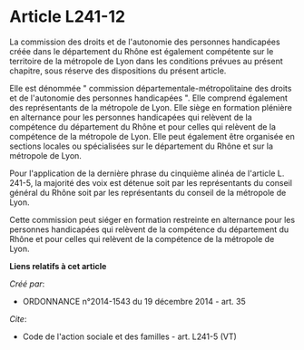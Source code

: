 # Article L241-12

La commission des droits et de l'autonomie des personnes handicapées créée dans le département du Rhône est également
compétente sur le territoire de la métropole de Lyon dans les conditions prévues au présent chapitre, sous réserve des
dispositions du présent article. 

Elle est dénommée " commission départementale-métropolitaine des droits et de l'autonomie des personnes handicapées ". Elle
comprend également des représentants de la métropole de Lyon. Elle siège en formation plénière en alternance pour les
personnes handicapées qui relèvent de la compétence du département du Rhône et pour celles qui relèvent de la compétence de
la métropole de Lyon. Elle peut également être organisée en sections locales ou spécialisées sur le département du Rhône et
sur la métropole de Lyon. 

Pour l'application de la dernière phrase du cinquième alinéa de l'article L. 241-5, la majorité des voix est détenue soit par
les représentants du conseil général du Rhône soit par les représentants du conseil de la métropole de Lyon. 

Cette commission peut siéger en formation restreinte en alternance pour les personnes handicapées qui relèvent de la
compétence du département du Rhône et pour celles qui relèvent de la compétence de la métropole de Lyon.

**Liens relatifs à cet article**

_Créé par_:

  - ORDONNANCE n°2014-1543 du 19 décembre 2014 - art. 35

_Cite_:

  - Code de l'action sociale et des familles - art. L241-5 (VT)
